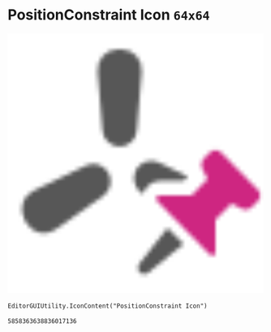 # PositionConstraint Icon `64x64`
<img src="/img/PositionConstraint%20Icon.png" width=512 height=512>

``` CSharp
EditorGUIUtility.IconContent("PositionConstraint Icon")
```
```
5858363638836017136
```
